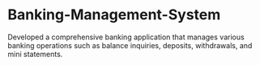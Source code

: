 # Banking-Management-System
Developed a comprehensive banking application that manages various banking operations such as balance inquiries, deposits, withdrawals, and mini statements.
